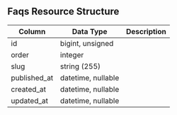 ## Faqs Resource Structure

| Column | Data Type | Description |
| ------ | --------- | ----------- |
| id | bigint, unsigned |  |
| order | integer |  |
| slug | string (255) |  |
| published_at | datetime, nullable |  |
| created_at | datetime, nullable |  |
| updated_at | datetime, nullable |  |

